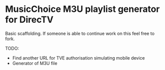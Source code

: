 # MusicChoice M3U playlist generator for DirecTV

Basic scaffolding. If someone is able to continue work on this feel free to fork.

TODO:

- Find another URL for TVE authorisation simulating mobile device  
- Generator of M3U file  
